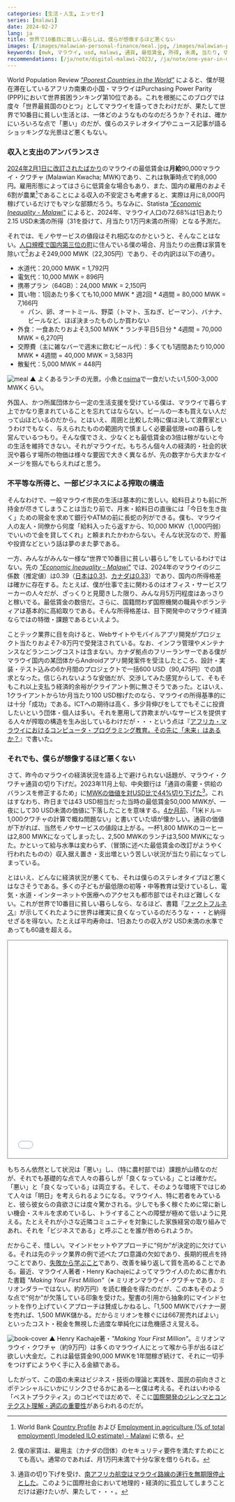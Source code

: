 ```yaml
---
categories: [生活・人生, エッセイ]
series: [malawi]
date: 2024-02-27
lang: ja
title: 世界で10番目に貧しい暮らしは、僕らが想像するほど悪くない
images: [/images/malawian-personal-finance/meal.jpg, /images/malawian-personal-finance/book.jpg]
keywords: [mwk, マラウイ, usd, malawi, 通貨, 最低賃金, 所得, 未満, 当たり, 切り下げ]
recommendations: [/ja/note/digital-malawi-2023/, /ja/note/one-year-in-malawi/, /ja/note/relativize-and-contextualize/]
---
```


World Population Review [*"Poorest Countries in the World"*](https://worldpopulationreview.com/country-rankings/poorest-countries-in-the-world) によると、僕が現在滞在しているアフリカ南東の小国・マラウイはPurchasing Power Parity (PPP)において世界貧困ランキング第10位である。これを根拠にこのブログでは度々「世界最貧国のひとつ」としてマラウイを語ってきたわけだが、果たして世界で10番目に貧しい生活とは、一体どのようなものなのだろうか？それは、確かにいろいろな点で「悪い」のだが、僕らのステレオタイプやニュース記事が語るショッキングな光景ほど悪くもない。

### 収入と支出のアンバランスさ

[2024年2月1日に改訂されたばかり](https://mwnation.com/govt-gazettes-new-minimum-wage/)のマラウイの最低賃金は**月給**90,000マラウイ・クワチャ (Malawian Kwacha; MWK)であり、これは執筆時点で約8,000円。雇用形態によってはさらに低賃金な場合もあり、また、国内の雇用のおよそ6割が農業[^1]であることによる収入の不安定さも考慮すると、実際は月に8,000円稼げているだけでもマシな部類だろう。ちなみに、Statista [*"Economic Inequality - Malawi"*](https://www.statista.com/outlook/co/socioeconomic-indicators/economic-inequality/malawi) によると、2024年、マラウイ人口の72.68%は1日あたり2.15 USD未満の所得（31を掛けて、月当たり1万円未満の所得）となる予測だ。

それでは、モノやサービスの値段はそれ相応なのかというと、そんなことはない。[人口規模で国内第三位の町](https://en.wikipedia.org/wiki/Mzuzu)に住んでいる僕の場合、月当たりの出費は家賃を除いて[^2]およそ249,000 MWK（22,305円）であり、その内訳は以下の通り。

- 水道代：20,000 MWK = 1,792円
- 電気代：10,000 MWK = 896円
- 携帯プラン（64GB）：24,000 MWK = 2,150円
- 買い物：1回あたり多くても10,000 MWK \* 週2回 \* 4週間 = 80,000 MWK = 7,166円
    - パン、卵、オートミール、野菜（トマト、玉ねぎ、ピーマン）、バナナ、ビールなど、ほぼ決まったものしか買わない
- 外食：一食あたりおよそ3,500 MWK \* ランチ平日5日分 \* 4週間 = 70,000 MWK = 6,270円
- 交際費（主に雑なバーで週末に飲むビール代）：多くても1週間あたり10,000 MWK \* 4週間 = 40,000 MWK = 3,583円
- 散髪代：5,000 MWK = 448円

![meal](/images/malawian-personal-finance/meal.jpg)
▲ よくあるランチの光景。小魚と[nsima](https://en.wikipedia.org/wiki/Ugali)で一食だいたい1,500-3,000 MWKくらい。

外国人、かつ所属団体から一定の生活支援を受けている僕は、マラウイで暮らす上でかなり恵まれていることを忘れてはならない。ビールの一本も買えない人だって山ほどいるのだから。とはいえ、周囲と比較した時に僕は決して浪費家というわけでもなく、与えられたものの範囲内で慎ましく必要最低限+αの暮らしを営んでいるつもり。そんな僕でさえ、少なくとも最低賃金の3倍は稼がないと今の生活を維持できない。それがマラウイだ。もちろん個々人の経済的・社会的状況や暮らす場所の物価は様々な要因で大きく異なるが、先の数字から大まかなイメージを掴んでもらえればと思う。

### 不平等な所得と、一部ビジネスによる搾取の構造

そんなわけで、一般マラウイ市民の生活は基本的に苦しい。給料日よりも前に所持金が尽きてしまうことは当たり前で、月末・給料日の直後には「今日を生き抜く」ための現金を求めて銀行やATMの前に長蛇の列ができる。僕も、マラウイ人の友人・同僚から何度「給料入ったら返すから、10,000 MKW（1,000円弱）でいいので金を貸してくれ」と頼まれたかわからない。そんな状況なので、貯蓄や投資などという話は夢のまた夢である。

一方、みんながみんな一様な“世界で10番目に貧しい暮らし”をしているわけではない。先の [*"Economic Inequality - Malawi"*](https://www.statista.com/outlook/co/socioeconomic-indicators/economic-inequality/malawi) では、2024年のマラウイのジニ係数（推定値）は0.39（[日本は0.31](https://www.statista.com/outlook/co/socioeconomic-indicators/economic-inequality/japan)、[カナダは0.33](https://www.statista.com/outlook/co/socioeconomic-indicators/economic-inequality/canada)）であり、国内の所得格差は確かに存在する。たとえば、僕が仕事で主に関わるのはオフィス・サービスワーカーの人々だが、ざっくりと見聞きした限り、みんな月5万円程度はあっさりと稼いでる。最低賃金の数倍だ。さらに、国籍問わず国際機関の職員やボランティアは基本的に高給取りである。そんな所得格差は、目下開発中のマラウイ経済ならではの特徴・課題であるといえよう。

ことテック業界に目を向けると、Webサイトやモバイルアプリ開発がプロジェクト当たりおよそ7-8万円で受発注されている。なお、インフラ管理やメンテナンスなどランニングコストは含まない。カナダ拠点のフリーランサーである僕がマラウイ国内の某団体からAndroidアプリ開発案件を受注したところ、設計・実装・テスト込みの6か月間のプロジェクトで一括600 USD（90,475円）での請求となった。信じられないような安価だが、交渉してみた感覚からして、そもそもこれ以上支払う経済的余裕がクライアント側に無さそうであった。とはいえ、1クライアントから1か月当たり100 USD稼げたのなら、マラウイの所得基準的には十分「成功」である。ICTへの期待は高く、多少背伸びをしてでもそこに投資したいという団体・個人は多い。それを悪用して詐欺まがいなサービスを提供する人々が搾取の構造を生み出しているわけだが・・・という点は『[アフリカ・マラウイにおけるコンピュータ・プログラミング教育。その先に「未来」はあるか？](/ja/note/computer-education-in-malawi/)』で書いた。

### それでも、僕らが想像するほど悪くない

さて、昨今のマラウイの経済状況を語る上で避けられない話題が、マラウイ・クワチャ通貨の切り下げだ。2023年11月上旬、中央銀行は「通貨の需要・供給のバランスを修正するため」に[MWKの価値を対USD比で44%切り下げた](https://times.mw/kwacha-devalued-by-44/)[^3]。これはすなわち、昨日までは43 USD相当だった当時の最低賃金50,000 MWKが、一夜にして30 USD未満の価値に下落したことを意味する。[4か月前](/ja/note/digital-malawi-2023/)、「1米ドル＝1,000クワチャの計算で概ね問題ない」と書いていた頃が懐かしい。通貨の価値が下がれば、当然モノやサービスの値段は上がる。一杯1,800 MWKのコーヒーは2,800 MWKになってしまったし、2,500 MWKのランチは3,500 MWKになった。かといって給与水準は変わらず、（冒頭に述べた最低賃金の改訂がようやく行われたものの）収入据え置き・支出増という苦しい状況が当たり前になってしまっている。

とはいえ、どんなに経済状況が悪くても、それは僕らのステレオタイプほど悪くはなさそうである。多くの子どもが最低限の初等・中等教育は受けているし、電気・水道・インターネットや医療へのアクセスも都市部ではそれほど難しくない。これが世界で10番目に貧しい暮らしなら、なるほど、書籍『[ファクトフルネス](https://amzn.to/4bOZ8rd)』が示してくれたように世界は確実に良くなっているのだろうな・・・と納得せざるを得ない。たとえば平均寿命は、1日あたりの収入が2 USD未満の水準であっても60歳を超える。

<iframe src="//www.gapminder.org/tools/?embedded=true#$model$markers$bubble$encoding$trail$data$filter$markers$mwi=2022&can=2022;;;;;;;;&chart-type=bubbles&url=v1" style="width: 100%; height: 500px; margin: 0 0 0 0; border: 1px solid grey;" allowfullscreen></iframe>

もちろん依然として状況は「悪い」し、（特に農村部では）課題が山積なのだが、それでも基礎的な点で人々の暮らしが「良くなっている」ことは確かだ。「悪い」と「良くなっている」は両立する。そして、そのような環境下ではじめて人々は「明日」を考えられるようになる。マラウイ人、特に若者をみていると、彼ら彼女らの貪欲さには度々驚かされる。少しでも多く稼ぐために常に新しい機会・スキルを求めているし、トライすることへの障壁が極めて低いように見える。たとえそれが小さな近隣コミュニティを対象にした家族経営の取り組みであれ、それを「ビジネスである」と呼ぶことを誰が咎められようか。

だからこそ、惜しい。マインドセットやアプローチに“何か”が決定的に欠けている。それは先のテック業界の例で述べたプロ意識の欠如であり、長期的視点を持つことであり、[失敗から学ぶこと](https://www.goodreads.com/review/show/6266664828)であり、改善を繰り返して質を高めることである。最近、マラウイ人著者・Henry Kachajeによってマラウイ人のために書かれた書籍 *"Making Your First Million"*（※ ミリオンマラウイ・クワチャであり、ミリオンダラーではない。約9万円）を読む機会を得たのだが、この本もそのような点で“何か”が欠落している印象を受けた。聖書の引用から抽象的にマインドセットを作り上げていくアプローチは賛成しかねるし、「1,500 MWKでバナナ一房を売れば、1,500 MWK儲かる。だからミリオンを稼ぐには667房売ればよい」といったコスト・税金を無視した過度な単純化には危機感さえ覚える。

![book-cover](/images/malawian-personal-finance/book.jpg)
▲ Henry Kachaje著・*"Making Your First Million"*。ミリオンマラウイ・クワチャ（約9万円）は多くのマラウイ人にとって喉から手が出るほど欲しい大金だ。これは最低賃金90,000 MWKを1年間稼ぎ続けて、それに一切手をつけずにようやく手に入る金額である。

したがって、この国の未来はビジネス・技術の理論と実践を、国民の前向きさとポテンシャルにいかにリンクさせるかにある&mdash;と僕は考える。それはいわゆる「ベストプラクティス」のコピペではだめで、そこに[国際開発のジレンマとコンテクスト理解・適応の重要性](/ja/note/data-protection-law-in-malawi-2023/)があらわれるのだが。

[^1]: World Bank [Country Profile](https://www.worldbank.org/en/country/malawi/overview#1) および [Employment in agriculture (% of total employment) (modeled ILO estimate) - Malawi](https://data.worldbank.org/indicator/SL.AGR.EMPL.ZS?locations=MW) に依る。
[^2]: 僕の家賃は、雇用主（カナダの団体）のセキュリティ要件を満たすためにとても高い。通常のであれば、月1万円未満で十分な家を借りられる。
[^3]: 通貨の切り下げを受け、[南アフリカ航空はマラウイ路線の運行を無期限停止とした](https://aviationweek.com/air-transport/airports-networks/south-african-airways-suspends-malawi-operations)。このように国際社会において地理的・経済的に孤立してしまうことだけは避けたいが、果たして・・・。
